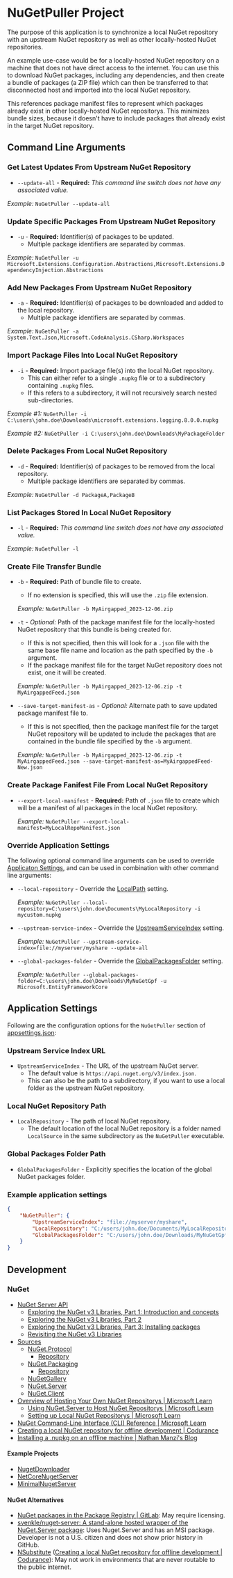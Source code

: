 # NuGetPuller Project

The purpose of this application is to synchronize a local NuGet repository with an upstream NuGet repository as well as other locally-hosted NuGet repositories.

An example use-case would be for a locally-hosted NuGet repository on a machine that does not have direct access to the internet. You can use this to download NuGet packages, including any dependencies, and then create a bundle of packages (a ZIP file) which can then be transferred to that disconnected host and imported into the local NuGet repository.

This references package manifest files to represent which packages already exist in other locally-hosted NuGet repositorys. This minimizes bundle sizes, because it doesn't have to include packages that already exist in the target NuGet repository.

## Command Line Arguments

### Get Latest Updates From Upstream NuGet Repository

- `--update-all` - **Required:** *This command line switch does not have any associated value.*

*Example:* `NuGetPuller --update-all`

### Update Specific Packages From Upstream NuGet Repository

- `-u` - **Required:** Identifier(s) of packages to be updated.
  - Multiple package identifiers are separated by commas.

*Example:* `NuGetPuller -u Microsoft.Extensions.Configuration.Abstractions,Microsoft.Extensions.DependencyInjection.Abstractions`

### Add New Packages From Upstream NuGet Repository

- `-a` - **Required:** Identifier(s) of packages to be downloaded and added to the local repository.
  - Multiple package identifiers are separated by commas.

*Example:* `NuGetPuller -a System.Text.Json,Microsoft.CodeAnalysis.CSharp.Workspaces`

### Import Package Files Into Local NuGet Repository

- `-i` - **Required:** Import package file(s) into the local NuGet repository.
  - This can either refer to a single `.nupkg` file or to a subdirectory containing `.nupkg` files.
  - If this refers to a subdirectory, it will not recursively search nested sub-directories.

*Example #1:* `NuGetPuller -i C:\users\john.doe\Downloads\microsoft.extensions.logging.8.0.0.nupkg`

*Example #2:* `NuGetPuller -i C:\users\john.doe\Downloads\MyPackageFolder`

### Delete Packages From Local NuGet Repository

- `-d` - **Required:** Identifier(s) of packages to be removed from the local repository.
  - Multiple package identifiers are separated by commas.

*Example:* `NuGetPuller -d PackageA,PackageB`

### List Packages Stored In Local NuGet Repository

- `-l` - **Required:** *This command line switch does not have any associated value.*

*Example:* `NuGetPuller -l`

### Create File Transfer Bundle

- `-b` - **Required:** Path of bundle file to create.
  - If no extension is specified, this will use the `.zip` file extension.
  
  *Example:* `NuGetPuller -b MyAirgapped_2023-12-06.zip`
- `-t` - *Optional:* Path of the package manifest file for the locally-hosted NuGet repository that this bundle is being created for.
  - If this is not specified, then this will look for a `.json` file with the same base file name and location as the path specified by the `-b` argument.
  - If the package manifest file for the target NuGet repository does not exist, one it will be created.
  
  *Example:* `NuGetPuller -b MyAirgapped_2023-12-06.zip -t MyAirgappedFeed.json`
- `--save-target-manifest-as` - *Optional:* Alternate path to save updated package manifest file to.
  - If this is not specified, then the package manifest file for the target NuGet repository will be updated to include the packages that are contained in the bundle file specified by the `-b` argument.
  
  *Example:* `NuGetPuller -b MyAirgapped_2023-12-06.zip -t MyAirgappedFeed.json --save-target-manifest-as=MyAirgappedFeed-New.json`

### Create Package Fanifest File From Local NuGet Repository

- `--export-local-manifest` - **Required:** Path of `.json` file to create which will be a manifest of all packages in the local NuGet repository.
  
  *Example:* `NuGetPuller --export-local-manifest=MyLocalRepoManifest.json`

### Override Application Settings

The following optional command line arguments can be used to override [Applicaton Settings](#application-settings),
and can be used in combination with other command line arguments:

- `--local-repository` - Override the [LocalPath](#local-nuget-repository-path) setting.
  
  *Example:* `NuGetPuller --local-repository=C:\users\john.doe\Documents\MyLocalRepository -i mycustom.nupkg`
- `--upstream-service-index` - Override the [UpstreamServiceIndex](#upstream-service-index-url) setting.
  
  *Example:* `NuGetPuller --upstream-service-index=file://myserver/myshare --update-all`
- `--global-packages-folder` - Override the [GlobalPackagesFolder](#global-packages-folder-path) setting.
  
  *Example:* `NuGetPuller --global-packages-folder=C:\users\john.doe\Downloads\MyNuGetGpf -u Microsoft.EntityFrameworkCore`

## Application Settings

Following are the configuration options for the `NuGetPuller` section of [appsettings.json](./appsettings.json):

### Upstream Service Index URL

- `UpstreamServiceIndex` - The URL of the upstream NuGet server.
  - The default value is `https://api.nuget.org/v3/index.json`.
  - This can also be the path to a subdirectory, if you want to use a local folder as the upstream NuGet repository.

### Local NuGet Repository Path

- `LocalRepository` - The path of local NuGet repository.
  - The default location of the local NuGet repository is a folder named `LocalSource` in the same subdirectory as the `NuGetPuller` executable.

### Global Packages Folder Path

- `GlobalPackagesFolder` - Explicitly specifies the location of the global NuGet packages folder.

### Example application settings

```json
{
    "NuGetPuller": {
        "UpstreamServiceIndex": "file://myserver/myshare",
        "LocalRepository": "C:/users/john.doe/Documents/MyLocalRepository",
        "GlobalPackagesFolder": "C:/users/john.doe/Downloads/MyNuGetGpf"
    }
}
```

## Development

### NuGet

- [NuGet Server API](https://learn.microsoft.com/en-us/nuget/api/overview)
  - [Exploring the NuGet v3 Libraries, Part 1: Introduction and concepts](http://daveaglick.com/posts/exploring-the-nuget-v3-libraries-part-1)
  - [Exploring the NuGet v3 Libraries, Part 2](https://www.daveaglick.com/posts/exploring-the-nuget-v3-libraries-part-2)
  - [Exploring the NuGet v3 Libraries, Part 3: Installing packages](http://daveaglick.com/posts/exploring-the-nuget-v3-libraries-part-3)
  - [Revisiting the NuGet v3 Libraries](https://martinbjorkstrom.com/posts/2018-09-19-revisiting-nuget-client-libraries)
- [Sources](https://github.com/NuGet)
  - [NuGet.Protocol](https://www.nuget.org/packages/NuGet.Protocol)
    - [Repository](https://github.com/NuGet/NuGet.Client/tree/dev/src/NuGet.Core/NuGet.Protocol)
  - [NuGet.Packaging](https://www.nuget.org/packages/NuGet.Packaging/)
    - [Repository](https://github.com/NuGet/NuGet.Client/tree/dev/src/NuGet.Core/NuGet.Packaging)
  - [NuGetGallery](https://github.com/NuGet/NuGetGallery)
  - [NuGet.Server](https://github.com/NuGet/NuGet.Server)
  - [NuGet.Client](https://github.com/NuGet/NuGet.Client)
- [Overview of Hosting Your Own NuGet Repositorys | Microsoft Learn](https://learn.microsoft.com/en-au/nuget/hosting-packages/overview)
  - [Using NuGet.Server to Host NuGet Repositorys | Microsoft Learn](https://learn.microsoft.com/en-au/nuget/hosting-packages/overview)
  - [Setting up Local NuGet Repositorys | Microsoft Learn](https://learn.microsoft.com/en-au/nuget/hosting-packages/local-repositorys)
- [NuGet Command-Line Interface (CLI) Reference | Microsoft Learn](https://learn.microsoft.com/en-us/nuget/reference/nuget-exe-cli-reference?source=recommendations)
- [Creating a local NuGet repository for offline development | Codurance](https://www.codurance.com/publications/2015/05/04/creating-a-local-nuget-repository)
- [Installing a .nupkg on an offline machine | Nathan Manzi's Blog](https://nmanzi.com/blog/installing-nupkg-offline)

#### Example Projects

- [NugetDownloader](https://github.com/paraspatidar/NugetDownloader)
- [NetCoreNugetServer](https://github.com/emresenturk/NetCoreNugetServer)
- [MinimalNugetServer](https://github.com/TanukiSharp/MinimalNugetServer)

#### NuGet Alternatives

- [NuGet packages in the Package Registry | GitLab](https://docs.gitlab.com/ee/user/packages/nuget_repository/): May require licensing.
- [svenkle/nuget-server: A stand-alone hosted wrapper of the NuGet.Server package](https://github.com/lerwine/nuget-server): Uses Nuget.Server and has an MSI package. Developer is not a U.S. citizen and does not show prior history in GitHub.
- [NSubstitute](https://nsubstitute.github.io/) ([Creating a local NuGet repository for offline development | Codurance](https://www.codurance.com/publications/2015/05/04/creating-a-local-nuget-repository)): May not work in environments that are never routable to the public internet.
